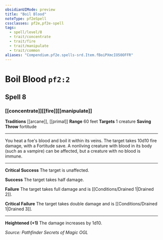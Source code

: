 ```yaml
---
obsidianUIMode: preview
title: "Boil Blood"
noteType: pf2eSpell
cssclasses: pf2e,pf2e-spell
tags:
  - spell/level/8
  - trait/concentrate
  - trait/fire
  - trait/manipulate
  - trait/common
aliases: "Compendium.pf2e.spells-srd.Item.fBoiPXmcIO50OFFR" 
---
```

# Boil Blood  `pf2:2`  
## Spell 8
### [[concentrate]][[fire]][[manipulate]]
**Traditions** [[arcane]], [[primal]]
**Range** 60 feet
**Targets** 1 creature
**Saving Throw**  fortitude
* * * 
You heat a foe's blood and boil it within its veins. The target takes 10d10 fire damage, with a Fortitude save. A nonliving creature with blood in its body (such as a vampire) can be affected, but a creature with no blood is immune.

* * *

**Critical Success** The target is unaffected.

**Success** The target takes half damage.

**Failure** The target takes full damage and is [[Conditions/Drained 1|Drained 2]].

**Critical Failure** The target takes double damage and is [[Conditions/Drained 1|Drained 3]].

* * *

**Heightened (+1)** The damage increases by 1d10.

*Source: Pathfinder Secrets of Magic*
*OGL*